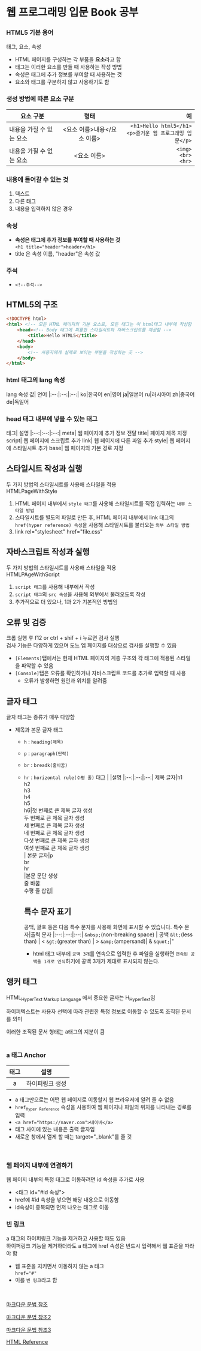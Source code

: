 # 웹 프로그래밍 입문 Book 공부

### HTML5 기본 용어
태그, 요소, 속성
+ HTML 페이지를 구성하는 각 부품을 **요소**라고 함
+ 태그는 이러한 요소를 만들 때 사용하는 작성 방법
+ 속성은 태그에 추가 정보를 부여할 때 사용하는 것
+ 요소와 태그를 구분하지 않고 사용하기도 함   

### 생성 방법에 따른 요소 구분
요소 구분 | 형태 | 예
|--|:--:|--:|
|내용을 가질 수 있는 요소| <요소 이름>내용</요소 이름> | `<h1>Hello html5</h1>`<br>`<p>즐거운 웹 프로그래밍 입문</p>`
|내용을 가질 수 없는 요소| <요소 이름> |`<img>`<br>`<br>`<br> `<hr>`

### 내용에 들어갈 수 있는 것

1. 텍스트
2. 다른 태그
3. 내용을 입력하지 않은 경우

### 속성
+ **__속성은 태그에 추가 정보를 부여할 때 사용하는 것__**   
    `<h1 title="header">header</h1>`
+ title 은 속성 이름, "header"은 속성 값   

### 주석
+ `<!--주석-->`

## HTML5의 구조
```html
<!DOCTYPE html>
<html> <!-- 모든 HTML 페이지의 기본 요소로, 모든 태그는 이 html태그 내부에 작성함 -->
    <head><!-- Body 태그에 피룡한 스타일시트와 자바스크립트를 제공함 -->
        <title>Hello HTML5</title>
    </head>
    <body>
        <!-- 사용자에게 실제로 보이는 부분을 작성하는 곳 -->
    </body>
</html>
```
### html 태그의 lang 속성
lang 속성 값| 언어
|:--:|:--:|:--:|
ko|한국어
en|영어
ja|일본어
ru|러시아어
zh|중국어
de|독일어

### head 태그 내부에 넣을 수 있는 태그
태그| 설명
|:--:|:--:|:--:|
meta| 웹 페이지에 추가 정보 전달
title| 페이지 제목 지정
script| 웹 페이지에 스크립트 추가
link| 웹 페이지에 다른 파일 추가
style| 웹 페이지에 스타일시트 추가
base| 웹 페이지의 기본 경로 지정

## 스타일시트 작성과 실행
두 가지 방법의 스타일시트를 사용해 스타일을 적용   
HTMLPageWithStyle
1. HTML 페이지 내부에서 `style 태그`를 사용해 스타일시트를 직접 입력하는 `내부 스타일 방법`
2. 스타일시트를 별도의 파일로 만든 후, HTML 페이지 내부에서 link 태그의 `href(hyper reference) 속성`을 사용해 스타일시트를 불러오는 `외부 스타일 방법`
3. link rel="stylesheet" href="file.css"

## 자바스크립트 작성과 실행
두 가지 방법의 스타일시트를 사용해 스타일을 적용   
HTMLPAgeWithScript
1. `script 태그`를 사용해 내부에서 작성
2. `script 태그`의 `src 속성`을 사용해 외부에서 불러오도록 작성
3. 추가적으로 더 있으나, 1과 2가 기본적인 방법임

## 오류 및 검증
크롬 실행 후 f12 or ctrl + shif + i 누르면 검사 실행   
검사 기능은 다양하게 있으며 도느 엡 페이지를 대상으로 검사를 실행할 수 있음
+ `[Elements]`탭에서는 현재 HTML 페이지의 계층 구조와 각 태그에 적용된 스타일을 파악할 수 있음
+ `[Console]`탭은 오류를 확인하거나 자바스크립트 코드를 추가로 입력할 때 사용
  + 오류가 발생하면 원인과 위치를 알려줌


## 글자 태그
글자 태그는 종류가 매우 다양함
+ 제목과 본문 글자 태그
  + `h` : `heading(제목)`
  + `p` : `paragraph(단락)`
  + `br` : `breadk(줄바꿈)`
  + `hr` : `horizontal rule(수평 줄)`
    태그 | |설명
    |:--:|:--:|:--:|
    제목 글자|h1<br>h2<br>h3<br>h4<br>h5<br>h6|첫 번째로 큰 제목 글자 생성<br>두 번째로 큰 제목 글자 생성<br>세 번째로 큰 제목 글자 생성<br>네 번째로 큰 제목 글자 생성<br>다섯 번째로 큰 제목 글자 생성<br>여섯 번째로 큰 제목 글자 생성<br>|
    본문 글자|p<br>br<br>hr<br>|본문 문단 생성<br>줄 바꿈<br>수평 줄 삽입|
    
    ## 특수 문자 표기
    공백, 괄호 등은 다음 특수 문자를 사용해 화면에 표시할 수 있습니다.
    특수 문자|출력 문자
    |:--:|:--:|:--:|
    `&nbsp;`(non-breaking space) | 공백
    `&lt;`(less than) | <
    `&gt;`(greater than) | >
    `&amp;`(ampersand)| &
    `&quot;`|"

    + html 태그 내부에 `공백 3개`를 연속으로 입력한 후 파일을 실행하면 `연속된 공백을 1개로 인식`하기에 공백 3개가 제대로 표시되지 않는다.

## 앵커 태그
HTML<sub>HyperText Markup Language</sub> 에서 중요한 글자는 H<sub>HyperText</sub>임

하이퍼텍스트는 사용자 선택에 따라 관련한 특정 정보로 이동할 수 있도록 조직된 문서를 의미

이러한 조직된 문서 형태는 a태그의 지분이 큼   
<br>
### a 태그 Anchor
태그|설명
|:--:|:--:|
a|하이퍼링크 생성
+ a 태그만으로는 어떤 웹 페이지로 이동할지 웹 브라우저에 알려 줄 수 없음
+ `href`<sub>`Hyper Reference`</sub> 속성을 사용하여 웹 페이지나 파일의 위치를 나타내는 경로를 입력
+ `<a href="https://naver.com">네이버</a>`
+ 태그 사이에 있는 내용은 출력 글자임
+ 새로운 창에서 열게 할 때는 target="_blank"를 줄 것

<br>

### 웹 페이지 내부에 연결하기
웹 페이지 내부의 특정 태그로 이동하려면 id 속성을 추가로 사용
+ <태그 id="#id 속성">
+ href에 #id 속성을 넣으면 해당 내용으로 이동함
+ id속성이 중복되면 먼저 나오는 태그로 이동
  
### 빈 링크
a 태그의 하이퍼링크 기능을 제거하고 사용할 때도 있음   
하이퍼링크 기능을 제거하더라도 a 태그에 href 속성은 반드시 입력해서 웹 표준을 따라야 함
+ 웹 표준을 지키면서 이동하지 않는 a 태그   
    `href="#"`
+ 이를 `빈 링크`라고 함


<br>

[마크다운 문법 참조][first_reference]  

[first_reference]: https://gist.github.com/ihoneymon/652be052a0727ad59601   

[마크다운 문법 참조2](https://heropy.blog/2017/09/30/markdown/)

[마크다운 문법 참조3][third_reference]

[HTML Reference][HTML Reference W3c]

[HTML Reference W3c]: https://www.w3schools.com/html/default.asp

[third_reference]: https://inasie.github.io/it%EC%9D%BC%EB%B0%98/%EB%A7%88%ED%81%AC%EB%8B%A4%EC%9A%B4-%ED%91%9C-%EB%A7%8C%EB%93%A4%EA%B8%B0/
